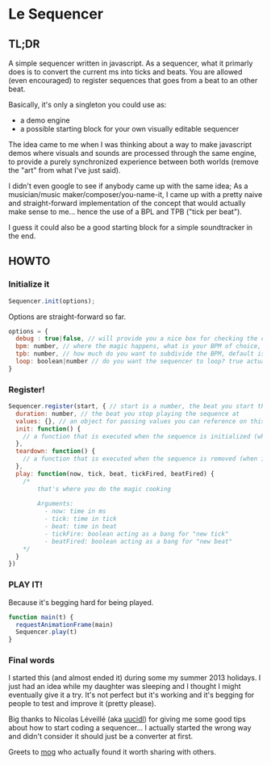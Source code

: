 # Le Sequencer

## TL;DR

A simple sequencer written in javascript.
As a sequencer, what it primarly does is to convert the current ms into ticks and beats.
You are allowed (even encouraged) to register sequences that goes from a beat to an other beat.

Basically, it's only a singleton you could use as:

  - a demo engine
  - a possible starting block for your own visually editable sequencer

The idea came to me when I was thinking about a way to make javascript demos where visuals and sounds are processed 
through the same engine, to provide a purely synchronized experience between both worlds (remove the "art" from what I've just said).

I didn't even google to see if anybody came up with the same idea; As a musician/music maker/composer/you-name-it, I came up with a pretty naive and straight-forward implementation of the concept that would actually make sense to me... hence the use of a BPL and TPB ("tick per beat"). 

I guess it could also be a good starting block for a simple soundtracker in the end.

## HOWTO

### Initialize it
```js
Sequencer.init(options);
```

Options are straight-forward so far.

```js
options = {
  debug : true|false, // will provide you a nice box for checking the current FPS and time, default is false
  bpm: number, // where the magic happens, what is your BPM of choice, default is 60
  tpb: number, // how much do you want to subdivide the BPM, default is 16
  loop: boolean|number // do you want the sequencer to loop? true actually sets it to 0-end, number is the beat you loop at default is false.
}
```

### Register! 

```js
Sequencer.register(start, { // start is a number, the beat you start the sequence at
  duration: number, // the beat you stop playing the sequence at
  values: {}, // an object for passing values you can reference on this (not sure it's useful)
  init: function() {
    // a function that is executed when the sequence is initialized (when it starts playing)
  },
  teardown: function() {
    // a function that is executed when the sequence is removed (when it's done doing its job)
  },
  play: function(now, tick, beat, tickFired, beatFired) {
    /*
        that's where you do the magic cooking
        
        Arguments: 
          - now: time in ms
          - tick: time in tick
          - beat: time in beat
          - tickFire: boolean acting as a bang for "new tick"
          - beatFired: boolean acting as a bang for "new beat"
    */
  }
})
```

### PLAY IT! 

Because it's begging hard for being played. 

```js
function main(t) {
  requestAnimationFrame(main)
  Sequencer.play(t)
}
```

### Final words

I started this (and almost ended it) during some my summer 2013 holidays.
I just had an idea while my daughter was sleeping and I thought I might eventually give it a try.
It's not perfect but it's working and it's begging for people to test and improve it (pretty please).

Big thanks to Nicolas Léveillé (aka [uucidl](https://github.com/uucidl)) for giving me some good tips about how to start coding a sequencer... I actually started the wrong way and didn't consider it should just be a converter at first.

Greets to [mog](https://github.com/mog) who actually found it worth sharing with others.